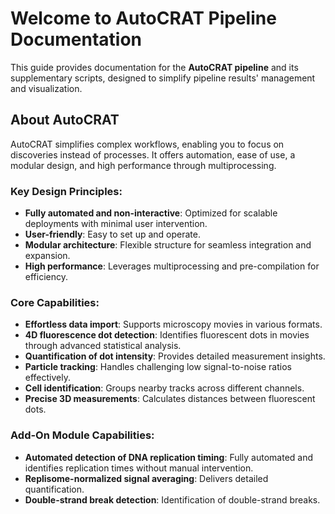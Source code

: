 # Welcome to AutoCRAT Pipeline Documentation

This guide provides documentation for the **AutoCRAT pipeline** and its supplementary scripts, designed to simplify pipeline results' management and visualization.

## About AutoCRAT

AutoCRAT simplifies complex workflows, enabling you to focus on discoveries instead of processes. It offers automation, ease of use, a modular design, and high performance through multiprocessing.

### Key Design Principles:
- **Fully automated and non-interactive**: Optimized for scalable deployments with minimal user intervention.
- **User-friendly**: Easy to set up and operate.
- **Modular architecture**: Flexible structure for seamless integration and expansion.
- **High performance**: Leverages multiprocessing and pre-compilation for efficiency.

### Core Capabilities:
- **Effortless data import**: Supports microscopy movies in various formats.
- **4D fluorescence dot detection**: Identifies fluorescent dots in movies through advanced statistical analysis.
- **Quantification of dot intensity**: Provides detailed measurement insights.
- **Particle tracking**: Handles challenging low signal-to-noise ratios effectively.
- **Cell identification**: Groups nearby tracks across different channels.
- **Precise 3D measurements**: Calculates distances between fluorescent dots.

### Add-On Module Capabilities:
- **Automated detection of DNA replication timing**: Fully automated and identifies replication times without manual intervention.
- **Replisome-normalized signal averaging**: Delivers detailed quantification.
- **Double-strand break detection**: Identification of double-strand breaks.

